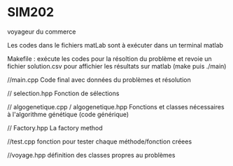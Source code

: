 # SIM202
voyageur du commerce 

Les codes dans le fichiers matLab sont à exécuter dans un terminal matlab 

Makefile : exécute les codes pour la résoltion du problème et revoie un fichier solution.csv pour affichier les résultats sur matlab (make puis ./main)

//main.cpp 
Code final avec données du problèmes et résolution

// selection.hpp 
Fonction de sélections 

// algogenetique.cpp / algogenetique.hpp 
Fonctions et classes nécessaires à l'algorithme génétique (code générique) 

// Factory.hpp 
La factory method 

//test.cpp 
fonction pour tester chaque méthode/fonction créees 

//voyage.hpp 
définition des classes propres au problèmes 






